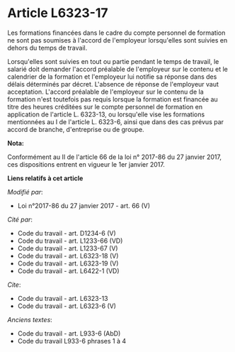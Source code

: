 # Article L6323-17

Les formations financées dans le cadre du compte personnel de formation ne sont pas soumises à l'accord de l'employeur
lorsqu'elles sont suivies en dehors du temps de travail. 

Lorsqu'elles sont suivies en tout ou partie pendant le temps de travail, le salarié doit demander l'accord préalable de
l'employeur sur le contenu et le calendrier de la formation et l'employeur lui notifie sa réponse dans des délais déterminés
par décret. L'absence de réponse de l'employeur vaut acceptation. L'accord préalable de l'employeur sur le contenu de la
formation n'est toutefois pas requis lorsque la formation est financée au titre des heures créditées sur le compte personnel
de formation en application de l'article L. 6323-13, ou lorsqu'elle vise les formations mentionnées au I de l'article L.
6323-6, ainsi que dans des cas prévus par accord de branche, d'entreprise ou de groupe.

**Nota:**

Conformément au II de l'article 66 de la loi n° 2017-86 du 27 janvier 2017, ces dispositions entrent en vigueur le 1er
janvier 2017.

**Liens relatifs à cet article**

_Modifié par_:

  - Loi n°2017-86 du 27 janvier 2017 - art. 66 (V)

_Cité par_:

  - Code du travail - art. D1234-6 (V)
  - Code du travail - art. L1233-66 (VD)
  - Code du travail - art. L1233-67 (V)
  - Code du travail - art. L6323-18 (V)
  - Code du travail - art. L6323-19 (V)
  - Code du travail - art. L6422-1 (VD)

_Cite_:

  - Code du travail - art. L6323-13
  - Code du travail - art. L6323-6 (V)

_Anciens textes_:

  - Code du travail - art. L933-6 (AbD)
  - Code du travail L933-6 phrases 1 à 4

